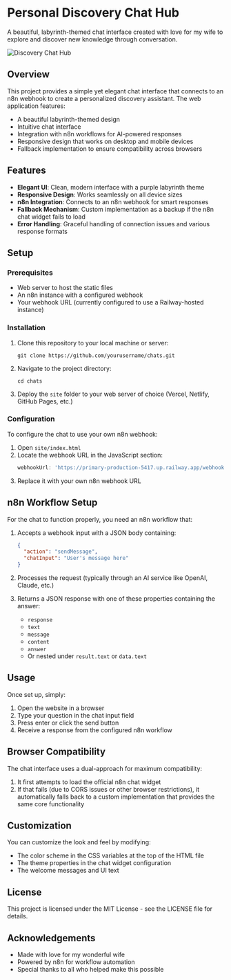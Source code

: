 # Personal Discovery Chat Hub

A beautiful, labyrinth-themed chat interface created with love for my wife to explore and discover new knowledge through conversation.

![Discovery Chat Hub](https://placeholder-for-screenshot.com)

## Overview

This project provides a simple yet elegant chat interface that connects to an n8n webhook to create a personalized discovery assistant. The web application features:

- A beautiful labyrinth-themed design
- Intuitive chat interface
- Integration with n8n workflows for AI-powered responses
- Responsive design that works on desktop and mobile devices
- Fallback implementation to ensure compatibility across browsers

## Features

- **Elegant UI**: Clean, modern interface with a purple labyrinth theme
- **Responsive Design**: Works seamlessly on all device sizes
- **n8n Integration**: Connects to an n8n webhook for smart responses
- **Fallback Mechanism**: Custom implementation as a backup if the n8n chat widget fails to load
- **Error Handling**: Graceful handling of connection issues and various response formats

## Setup

### Prerequisites

- Web server to host the static files
- An n8n instance with a configured webhook
- Your webhook URL (currently configured to use a Railway-hosted instance)

### Installation

1. Clone this repository to your local machine or server:
   ```
   git clone https://github.com/yourusername/chats.git
   ```

2. Navigate to the project directory:
   ```
   cd chats
   ```

3. Deploy the `site` folder to your web server of choice (Vercel, Netlify, GitHub Pages, etc.)

### Configuration

To configure the chat to use your own n8n webhook:

1. Open `site/index.html`
2. Locate the webhook URL in the JavaScript section:
   ```javascript
   webhookUrl: 'https://primary-production-5417.up.railway.app/webhook/a889d2ae-2159-402f-b326-5f61e90f602e/chat'
   ```
3. Replace it with your own n8n webhook URL

## n8n Workflow Setup

For the chat to function properly, you need an n8n workflow that:

1. Accepts a webhook input with a JSON body containing:
   ```json
   {
     "action": "sendMessage",
     "chatInput": "User's message here"
   }
   ```

2. Processes the request (typically through an AI service like OpenAI, Claude, etc.)

3. Returns a JSON response with one of these properties containing the answer:
   - `response`
   - `text`
   - `message`
   - `content`
   - `answer`
   - Or nested under `result.text` or `data.text`

## Usage

Once set up, simply:

1. Open the website in a browser
2. Type your question in the chat input field
3. Press enter or click the send button
4. Receive a response from the configured n8n workflow

## Browser Compatibility

The chat interface uses a dual-approach for maximum compatibility:

1. It first attempts to load the official n8n chat widget
2. If that fails (due to CORS issues or other browser restrictions), it automatically falls back to a custom implementation that provides the same core functionality

## Customization

You can customize the look and feel by modifying:

- The color scheme in the CSS variables at the top of the HTML file
- The theme properties in the chat widget configuration
- The welcome messages and UI text

## License

This project is licensed under the MIT License - see the LICENSE file for details.

## Acknowledgements

- Made with love for my wonderful wife
- Powered by n8n for workflow automation
- Special thanks to all who helped make this possible
